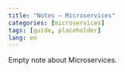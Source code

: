 ```yaml
---
title: "Notes — Microservices"
categories: [microservices]
tags: [guide, placeholder]
lang: en
---
```

Empty note about Microservices.
